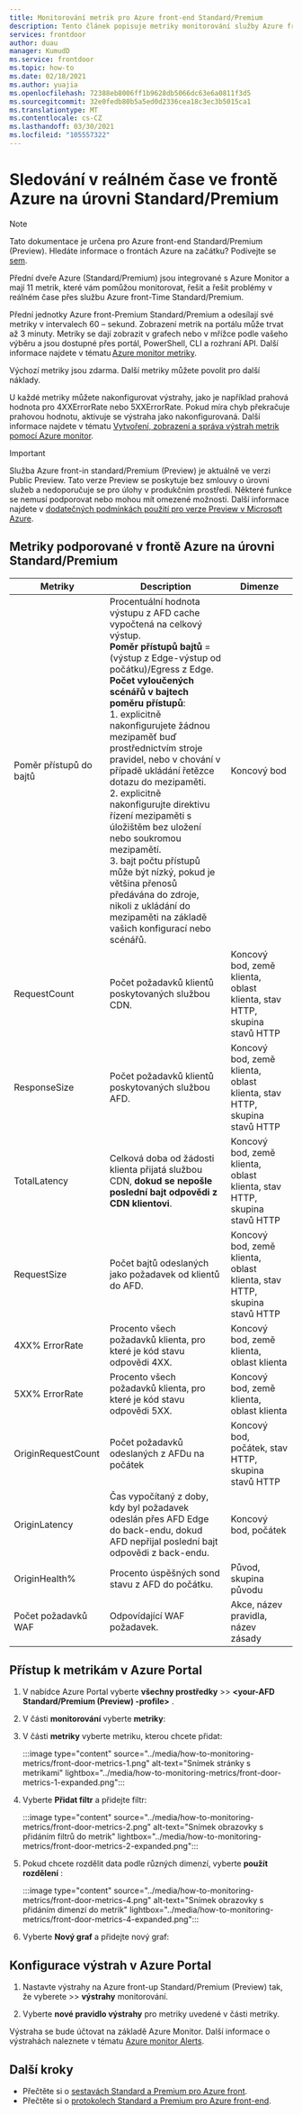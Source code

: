 ```yaml
---
title: Monitorování metrik pro Azure front-end Standard/Premium
description: Tento článek popisuje metriky monitorování služby Azure front-Premium Standard/Premium.
services: frontdoor
author: duau
manager: KumudD
ms.service: frontdoor
ms.topic: how-to
ms.date: 02/18/2021
ms.author: yuajia
ms.openlocfilehash: 72388eb8006ff1b9628db5066dc63e6a0811f3d5
ms.sourcegitcommit: 32e0fedb80b5a5ed0d2336cea18c3ec3b5015ca1
ms.translationtype: MT
ms.contentlocale: cs-CZ
ms.lasthandoff: 03/30/2021
ms.locfileid: "105557322"
---
```

# <a name="real-time-monitoring-in-azure-front-door-standardpremium"></a>Sledování v reálném čase ve frontě Azure na úrovni Standard/Premium

> [!Note]
> Tato dokumentace je určena pro Azure front-end Standard/Premium (Preview). Hledáte informace o frontách Azure na začátku? Podívejte se [sem](../front-door-overview.md).

Přední dveře Azure (Standard/Premium) jsou integrované s Azure Monitor a mají 11 metrik, které vám pomůžou monitorovat, řešit a řešit problémy v reálném čase přes službu Azure front-Time Standard/Premium.  

Přední jednotky Azure front-Premium Standard/Premium a odesílají své metriky v intervalech 60 – sekund. Zobrazení metrik na portálu může trvat až 3 minuty. Metriky se dají zobrazit v grafech nebo v mřížce podle vašeho výběru a jsou dostupné přes portál, PowerShell, CLI a rozhraní API. Další informace najdete v tématu [Azure monitor metriky](../../azure-monitor/essentials/data-platform-metrics.md).  

Výchozí metriky jsou zdarma. Další metriky můžete povolit pro další náklady. 

U každé metriky můžete nakonfigurovat výstrahy, jako je například prahová hodnota pro 4XXErrorRate nebo 5XXErrorRate. Pokud míra chyb překračuje prahovou hodnotu, aktivuje se výstraha jako nakonfigurovaná. Další informace najdete v tématu [Vytvoření, zobrazení a správa výstrah metrik pomocí Azure monitor](../../azure-monitor/alerts/alerts-metric.md). 

> [!IMPORTANT]
> Služba Azure front-in standard/Premium (Preview) je aktuálně ve verzi Public Preview.
> Tato verze Preview se poskytuje bez smlouvy o úrovni služeb a nedoporučuje se pro úlohy v produkčním prostředí. Některé funkce se nemusí podporovat nebo mohou mít omezené možnosti.
> Další informace najdete v [dodatečných podmínkách použití pro verze Preview v Microsoft Azure](https://azure.microsoft.com/support/legal/preview-supplemental-terms/).

## <a name="metrics-supported-in-azure-front-door-standardpremium"></a>Metriky podporované v frontě Azure na úrovni Standard/Premium

| Metriky  | Description | Dimenze |
| ------------- | ------------- | ------------- |
| Poměr přístupů do bajtů | Procentuální hodnota výstupu z AFD cache vypočtená na celkový výstup. </br> **Poměr přístupů bajtů** = (výstup z Edge-výstup od počátku)/Egress z Edge. </br> **Počet vyloučených scénářů v bajtech poměru přístupů**:</br> 1. explicitně nakonfigurujete žádnou mezipaměť buď prostřednictvím stroje pravidel, nebo v chování v případě ukládání řetězce dotazu do mezipaměti. </br> 2. explicitně nakonfigurujte direktivu řízení mezipaměti s úložištěm bez uložení nebo soukromou mezipamětí. </br>3. bajt počtu přístupů může být nízký, pokud je většina přenosů předávána do zdroje, nikoli z ukládání do mezipaměti na základě vašich konfigurací nebo scénářů. | Koncový bod |
| RequestCount | Počet požadavků klientů poskytovaných službou CDN. | Koncový bod, země klienta, oblast klienta, stav HTTP, skupina stavů HTTP |
| ResponseSize | Počet požadavků klientů poskytovaných službou AFD. |Koncový bod, země klienta, oblast klienta, stav HTTP, skupina stavů HTTP |
| TotalLatency | Celková doba od žádosti klienta přijatá službou CDN, **dokud se nepošle poslední bajt odpovědi z CDN klientovi**. |Koncový bod, země klienta, oblast klienta, stav HTTP, skupina stavů HTTP |
| RequestSize | Počet bajtů odeslaných jako požadavek od klientů do AFD. | Koncový bod, země klienta, oblast klienta, stav HTTP, skupina stavů HTTP |
| 4XX% ErrorRate | Procento všech požadavků klienta, pro které je kód stavu odpovědi 4XX. | Koncový bod, země klienta, oblast klienta |
| 5XX% ErrorRate | Procento všech požadavků klienta, pro které je kód stavu odpovědi 5XX. | Koncový bod, země klienta, oblast klienta |
| OriginRequestCount  | Počet požadavků odeslaných z AFDu na počátek | Koncový bod, počátek, stav HTTP, skupina stavů HTTP |
| OriginLatency | Čas vypočítaný z doby, kdy byl požadavek odeslán přes AFD Edge do back-endu, dokud AFD nepřijal poslední bajt odpovědi z back-endu. | Koncový bod, počátek |
| OriginHealth% | Procento úspěšných sond stavu z AFD do počátku.| Původ, skupina původu |
| Počet požadavků WAF | Odpovídající WAF požadavek. | Akce, název pravidla, název zásady |

## <a name="access-metrics-in-azure-portal"></a>Přístup k metrikám v Azure Portal

1. V nabídce Azure Portal vyberte **všechny prostředky**  >>  **\<your-AFD Standard/Premium (Preview) -profile>** .

2. V části **monitorování** vyberte **metriky**:

3. V části **metriky** vyberte metriku, kterou chcete přidat:

   :::image type="content" source="../media/how-to-monitoring-metrics/front-door-metrics-1.png" alt-text="Snímek stránky s metrikami" lightbox="../media/how-to-monitoring-metrics/front-door-metrics-1-expanded.png":::

4. Vyberte **Přidat filtr** a přidejte filtr:

    :::image type="content" source="../media/how-to-monitoring-metrics/front-door-metrics-2.png" alt-text="Snímek obrazovky s přidáním filtrů do metrik" lightbox="../media/how-to-monitoring-metrics/front-door-metrics-2-expanded.png":::
    
5. Pokud chcete rozdělit data podle různých dimenzí, vyberte **použít rozdělení** :

   :::image type="content" source="../media/how-to-monitoring-metrics/front-door-metrics-4.png" alt-text="Snímek obrazovky s přidáním dimenzí do metrik" lightbox="../media/how-to-monitoring-metrics/front-door-metrics-4-expanded.png":::

6. Vyberte **Nový graf** a přidejte nový graf:

## <a name="configure-alerts-in-azure-portal"></a>Konfigurace výstrah v Azure Portal

1. Nastavte výstrahy na Azure front-up Standard/Premium (Preview) tak, že vyberete  >>  **výstrahy** monitorování.

1. Vyberte **nové pravidlo výstrahy** pro metriky uvedené v části metriky.

Výstraha se bude účtovat na základě Azure Monitor. Další informace o výstrahách naleznete v tématu [Azure monitor Alerts](../../azure-monitor/alerts/alerts-overview.md).

## <a name="next-steps"></a>Další kroky

- Přečtěte si o [sestavách Standard a Premium pro Azure front](how-to-reports.md).
- Přečtěte si o [protokolech Standard a Premium pro Azure front-end](how-to-logs.md).